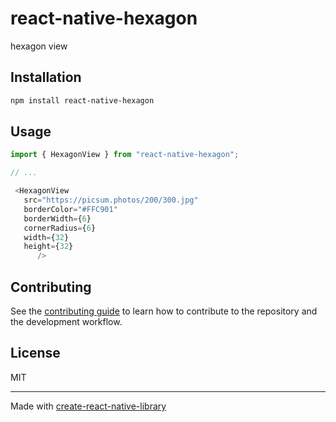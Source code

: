 # react-native-hexagon

hexagon view

## Installation

```sh
npm install react-native-hexagon
```

## Usage

```js
import { HexagonView } from "react-native-hexagon";

// ...

 <HexagonView
   src="https://picsum.photos/200/300.jpg"
   borderColor="#FFC901"
   borderWidth={6}
   cornerRadius={6}
   width={32}
   height={32}
      />
```

## Contributing

See the [contributing guide](CONTRIBUTING.md) to learn how to contribute to the repository and the development workflow.

## License

MIT

---

Made with [create-react-native-library](https://github.com/callstack/react-native-builder-bob)
